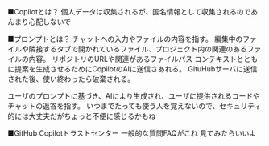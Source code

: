 ■Copilotとは？
個人データは収集されるが、匿名情報として収集されるのであんまり心配しないで

■プロンプトとは？
チャットへの入力やファイルの内容を指す。
  編集中のファイルや隣接するタブで開かれているファイル、プロジェクト内の関連のあるファイルの内容。
  リポジトリのURLや関連があるファイルパス
コンテキストとともに提案を生成させるためにCopilotのAIに送信さあれる。
GituHubサーバに送信された後、使い終わったら破棄される。

ユーザのプロンプトに基づき、AIにより生成され、ユーザに提供されるコードやチャットの返答を指す。
いつまでたっても使う人を覚えないので、セキュリティ的には大丈夫だがちょっと不便に感じるかもね

■GitHub Copilotトラストセンター
一般的な質問FAQがこれ
見てみたらいいよ
